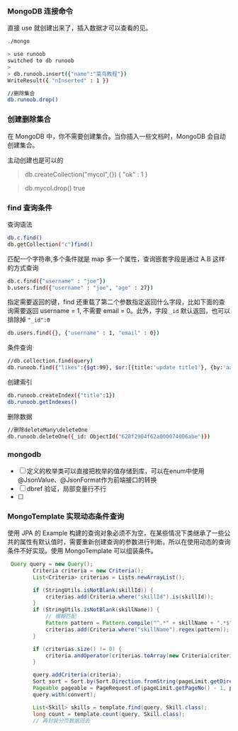 

### MongoDB 连接命令

直接 use 就创建出来了，插入数据才可以查看的见。

```sh
./mongo

> use runoob
switched to db runoob
>
> db.runoob.insert({"name":"菜鸟教程"})
WriteResult({ "nInserted" : 1 })

//删除集合
db.runoob.drop()
```

### 创建删除集合

在 MongoDB 中，你不需要创建集合。当你插入一些文档时，MongoDB 会自动创建集合。

主动创建也是可以的

> db.createCollection("mycol",{})
> { "ok" : 1 }

> db.mycol.drop()
> true

### find 查询条件

查询语法

```sh
db.c.find()
db.getCollection("c")find()
```

匹配一个字符串,多个条件就是 map 多一个属性，查询嵌套字段是通过 A.B 这样的方式查询

```sh
db.c.find({"username" : "joe"})
b.users.find({"username" : "joe", "age" : 27}) 
```

指定需要返回的键，find 还重载了第二个参数指定返回什么字段，比如下面的查询需要返回 username = 1, 不需要 email = 0。此外，字段 `_id` 默认返回，也可以排除掉 `"_id":0`

```sh
db.users.find({}, {"username" : 1, "email" : 0})
```

条件查询

```sh
//db.collection.find(query)
db.runoob.find({"likes":{$gt:99}, $or:[{title:'update title1'}, {by:'aa'}]})
```

创建索引

```sh
db.runoob.createIndex({"title":1})
db.runoob.getIndexes()
```

删除数据

```sh
//删除deleteMany\deleteOne
db.runoob.deleteOne({_id: ObjectId("628f2904f62a000074006abe")})
```





### mongodb

- [ ]  定义的枚举类可以直接把枚举的值存储到库，可以在enum中使用@JsonValue、@JsonFormat作为前端接口的转换
- [ ] dbref 验证，局部变量行不行
- [ ] 





### MongoTemplate 实现动态条件查询

使用 JPA 的 Example 构建的查询对象必须不为空，在某些情况下类继承了一些公共的属性有默认值时，需要重新创建查询的参数进行判断。所以在使用动态的查询条件不好实现。使用 MongoTemplate  可以组装条件。

```java
 Query query = new Query();
        Criteria criteria = new Criteria();
        List<Criteria> criterias = Lists.newArrayList();

        if (StringUtils.isNotBlank(skillId)) {
            criterias.add(Criteria.where("skillId").is(skillId));
        }
        if (StringUtils.isNotBlank(skillName)) {
            // 模糊匹配
            Pattern pattern = Pattern.compile("^.*" + skillName + ".*$", Pattern.CASE_INSENSITIVE);
            criterias.add(Criteria.where("skillName").regex(pattern));
        }

        if (criterias.size() != 0) {
            criteria.andOperator(criterias.toArray(new Criteria[criterias.size()]));
        }

        query.addCriteria(criteria);
        Sort sort = Sort.by(Sort.Direction.fromString(pageLimit.getDirection()), pageLimit.getSort());
		Pageable pageable = PageRequest.of(pageLimit.getPageNo() - 1, pageLimit.getPageSize(), sort);
   		query.with(convert);

        List<Skill> skills = template.find(query, Skill.class);
        long count = template.count(query, Skill.class);
		// 再封装分页数据回去
```

